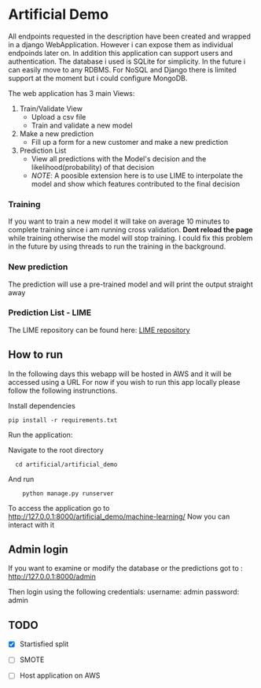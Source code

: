 # Artificial Demo

All endpoints requested in the description have been created and wrapped in a django WebApplication. However i can expose them as individual endpoinds later on. In addition this application can support users and authentication. The database i used is SQLite for simplicity. In the future i can easily move to any RDBMS. For NoSQL and Django there is limited support at the moment but i could configure MongoDB.

The web application has 3 main Views:
  1. Train/Validate View
     * Upload a csv file
     * Train and validate a new model
  2. Make a new prediction
     * Fill up a form for a new customer and make a new prediction 
  3. Prediction List
     * View all predictions with the Model's decision and the likelihood(probability) of that decision
     * *NOTE*: A poosible extension here is to use LIME to interpolate the model and show which features contributed to the final decision
 
### Training 
If you want to train a new model it will take on average 10 minutes to complete training since i am running cross validation. **Dont reload the page** while training otherwise the model will stop training. I could fix this problem in the future by using threads to run the training in the background.

### New prediction
The prediction will use a pre-trained model and will print the output straight away

### Prediction List - LIME
The LIME repository can be found here: [LIME repository](https://github.com/marcotcr/lime)


## How to run 
In the following days this webapp will be hosted in AWS and it will be accessed using a URL
For now if you wish to run this app locally please follow the following instrunctions.

Install dependencies

    pip install -r requirements.txt
    
Run the application:

  Navigate to the root directory
  
      cd artificial/artificial_demo
      
  And run 
  
        python manage.py runserver

To access the application go to http://127.0.0.1:8000/artificial_demo/machine-learning/
Now you can interact with it

## Admin login
If you want to examine or modify the database or the predictions got to : http://127.0.0.1:8000/admin

Then login using the following credentials:
username: admin
password: admin

## TODO
- [X] Startisfied split
- [ ] SMOTE
- [ ] Host application on AWS

